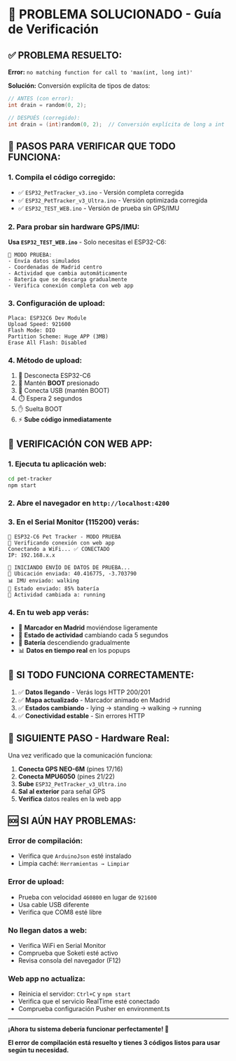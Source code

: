 # 🔧 PROBLEMA SOLUCIONADO - Guía de Verificación

## ✅ **PROBLEMA RESUELTO:**

**Error:** `no matching function for call to 'max(int, long int)'`

**Solución:** Conversión explícita de tipos de datos:
```cpp
// ANTES (con error):
int drain = random(0, 2);

// DESPUÉS (corregido):
int drain = (int)random(0, 2);  // Conversión explícita de long a int
```

## 🚀 **PASOS PARA VERIFICAR QUE TODO FUNCIONA:**

### **1. Compila el código corregido:**
- ✅ `ESP32_PetTracker_v3.ino` - Versión completa corregida
- ✅ `ESP32_PetTracker_v3_Ultra.ino` - Versión optimizada corregida
- ✅ `ESP32_TEST_WEB.ino` - Versión de prueba sin GPS/IMU

### **2. Para probar sin hardware GPS/IMU:**

**Usa `ESP32_TEST_WEB.ino`** - Solo necesitas el ESP32-C6:

```
🧪 MODO PRUEBA:
- Envía datos simulados
- Coordenadas de Madrid centro
- Actividad que cambia automáticamente
- Batería que se descarga gradualmente
- Verifica conexión completa con web app
```

### **3. Configuración de upload:**

```
Placa: ESP32C6 Dev Module
Upload Speed: 921600
Flash Mode: DIO  
Partition Scheme: Huge APP (3MB)
Erase All Flash: Disabled
```

### **4. Método de upload:**

1. 🔌 Desconecta ESP32-C6
2. 🔘 Mantén **BOOT** presionado
3. 🔌 Conecta USB (mantén BOOT)
4. ⏱️ Espera 2 segundos
5. ✋ Suelta BOOT
6. ⚡ **Sube código inmediatamente**

## 📱 **VERIFICACIÓN CON WEB APP:**

### **1. Ejecuta tu aplicación web:**
```bash
cd pet-tracker
npm start
```

### **2. Abre el navegador en `http://localhost:4200`**

### **3. En el Serial Monitor (115200) verás:**
```
🧪 ESP32-C6 Pet Tracker - MODO PRUEBA
🎯 Verificando conexión con web app
Conectando a WiFi... ✅ CONECTADO
IP: 192.168.x.x

🚀 INICIANDO ENVÍO DE DATOS DE PRUEBA...
📍 Ubicación enviada: 40.416775, -3.703790
📊 IMU enviado: walking
🔋 Estado enviado: 85% batería
🎲 Actividad cambiada a: running
```

### **4. En tu web app verás:**
- 📍 **Marcador en Madrid** moviéndose ligeramente
- 🏃 **Estado de actividad** cambiando cada 5 segundos
- 🔋 **Batería** descendiendo gradualmente
- 📊 **Datos en tiempo real** en los popups

## 🎯 **SI TODO FUNCIONA CORRECTAMENTE:**

1. ✅ **Datos llegando** - Verás logs HTTP 200/201
2. ✅ **Mapa actualizado** - Marcador animado en Madrid
3. ✅ **Estados cambiando** - lying → standing → walking → running
4. ✅ **Conectividad estable** - Sin errores HTTP

## 🔄 **SIGUIENTE PASO - Hardware Real:**

Una vez verificado que la comunicación funciona:

1. **Conecta GPS NEO-6M** (pines 17/16)
2. **Conecta MPU6050** (pines 21/22)  
3. **Sube** `ESP32_PetTracker_v3_Ultra.ino`
4. **Sal al exterior** para señal GPS
5. **Verifica** datos reales en la web app

## 🆘 **SI AÚN HAY PROBLEMAS:**

### **Error de compilación:**
- Verifica que `ArduinoJson` esté instalado
- Limpia caché: `Herramientas → Limpiar`

### **Error de upload:**
- Prueba con velocidad `460800` en lugar de `921600`
- Usa cable USB diferente
- Verifica que COM8 esté libre

### **No llegan datos a web:**
- Verifica WiFi en Serial Monitor
- Comprueba que Soketi esté activo
- Revisa consola del navegador (F12)

### **Web app no actualiza:**
- Reinicia el servidor: `Ctrl+C` y `npm start`
- Verifica que el servicio RealTime esté conectado
- Comprueba configuración Pusher en environment.ts

---

**¡Ahora tu sistema debería funcionar perfectamente! 🎉**

**El error de compilación está resuelto y tienes 3 códigos listos para usar según tu necesidad.**
